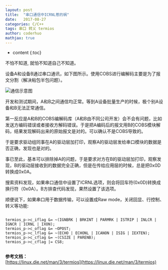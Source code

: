 ```yaml
---
layout: post  
title:  "串口通信中ICRNL惹的祸"  
date:   2017-08-27  
categories: C/C++  
tags: 串口 转义 termios  
author: coderhuo  
mathjax: true  
---
```


* content
{:toc}

不怕不知道, 就怕不知道自己不知道。 






  
设备A和设备B通过串口通讯，如下图所示。使用COBS进行编解码主要是为了报文分割（解决粘包半包问题）。  

![通信示意图](http://data.coderhuo.tech/blog/%B4%AE%BF%DA%D7%AA%D2%E5.jpg)
  

开发和测试期间，A和B之间通信均正常。等到A设备批量生产的时候，极个别A设备和B无法正常通信。  

第一反应是A和B的COBS编解码库（A和B由不同公司开发）会不会有问题，比如发送方编码错误或者接收方解码错误。于是把A编码后的报文用B的COBS模块解码，结果发现解码出来的原始报文是对的。可以确认不是COBS导致的。  

于是要求驱动组同事在A的驱动层加打印，观察A的驱动层发给串口模块的数据是否正确，发现也是对的。  

事已至此，基本可以排除掉A的问题，于是要求对方在B的驱动层加打印，观察发现，B的驱动层接收到的数据完全正确，但是在传给应用层的时候，总是把0x0D转换成0x0A。

搜索资料发现，如果串口通信中设置了ICRNL选项，则会将回车符(0x0D)转换成换行符（0x0A）。B方排查代码发现，果然设置了该选项。  

顺便说下，如果串口用于数据传输，可以设置成Raw mode，关闭回显、行控制、转义等功能:

```

termios_p->c_iflag &= ~(IGNBRK | BRKINT | PARMRK | ISTRIP | INLCR | IGNCR | ICRNL | IXON);  
termios_p->c_oflag &= ~OPOST;  
termios_p->c_lflag &= ~(ECHO | ECHONL | ICANON | ISIG | IEXTEN);  
termios_p->c_cflag &= ~(CSIZE | PARENB);  
termios_p->c_cflag |= CS8;
  
```

  
  

**参考文档：**  
[https://linux.die.net/man/3/termios](https://linux.die.net/man/3/termios)